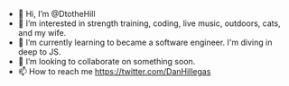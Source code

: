 - 👋 Hi, I’m @DtotheHill
- 👀 I’m interested in strength training, coding, live music, outdoors, cats, and my wife.
- 🌱 I’m currently learning to became a software engineer. I'm diving in deep to JS.
- 💞️ I’m looking to collaborate on something soon.
- 📫 How to reach me https://twitter.com/DanHillegas 

<!---
DtotheHill/DtotheHill is a ✨ special ✨ repository because its `README.md` (this file) appears on your GitHub profile.
You can click the Preview link to take a look at your changes.
--->
